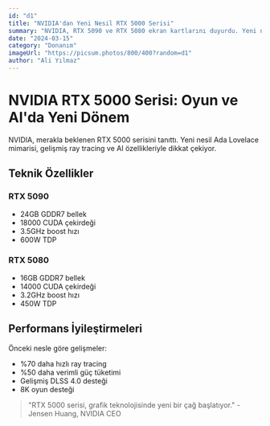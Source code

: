 ```yaml
---
id: "d1"
title: "NVIDIA'dan Yeni Nesil RTX 5000 Serisi"
summary: "NVIDIA, RTX 5090 ve RTX 5080 ekran kartlarını duyurdu. Yeni nesil kartlar, ray tracing ve AI performansında çığır açıyor."
date: "2024-03-15"
category: "Donanım"
imageUrl: "https://picsum.photos/800/400?random=d1"
author: "Ali Yılmaz"
---
```


# NVIDIA RTX 5000 Serisi: Oyun ve AI'da Yeni Dönem

NVIDIA, merakla beklenen RTX 5000 serisini tanıttı. Yeni nesil Ada Lovelace mimarisi, gelişmiş ray tracing ve AI özellikleriyle dikkat çekiyor.

## Teknik Özellikler

### RTX 5090
- 24GB GDDR7 bellek
- 18000 CUDA çekirdeği
- 3.5GHz boost hızı
- 600W TDP

### RTX 5080
- 16GB GDDR7 bellek
- 14000 CUDA çekirdeği
- 3.2GHz boost hızı
- 450W TDP

## Performans İyileştirmeleri

Önceki nesle göre gelişmeler:
- %70 daha hızlı ray tracing
- %50 daha verimli güç tüketimi
- Gelişmiş DLSS 4.0 desteği
- 8K oyun desteği

> "RTX 5000 serisi, grafik teknolojisinde yeni bir çağ başlatıyor." - Jensen Huang, NVIDIA CEO 